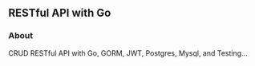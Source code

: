 ## RESTful API with Go

### About

CRUD RESTful API with Go, GORM, JWT, Postgres, Mysql, and Testing...

